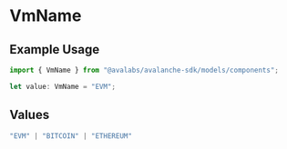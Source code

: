 # VmName

## Example Usage

```typescript
import { VmName } from "@avalabs/avalanche-sdk/models/components";

let value: VmName = "EVM";
```

## Values

```typescript
"EVM" | "BITCOIN" | "ETHEREUM"
```